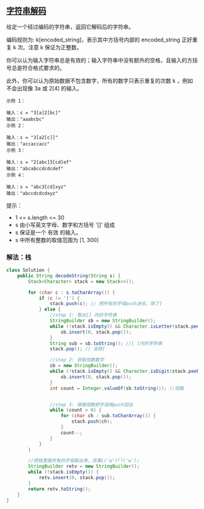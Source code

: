## [字符串解码](https://leetcode.cn/problems/decode-string/description/)

给定一个经过编码的字符串，返回它解码后的字符串。

编码规则为: k[encoded_string]，表示其中方括号内部的 encoded_string 正好重复 k 次。注意 k 保证为正整数。

你可以认为输入字符串总是有效的；输入字符串中没有额外的空格，且输入的方括号总是符合格式要求的。

此外，你可以认为原始数据不包含数字，所有的数字只表示重复的次数 k ，例如不会出现像 3a 或 2[4] 的输入。


````
示例 1：

输入：s = "3[a]2[bc]"
输出："aaabcbc"
示例 2：

输入：s = "3[a2[c]]"
输出："accaccacc"
示例 3：

输入：s = "2[abc]3[cd]ef"
输出："abcabccdcdcdef"
示例 4：

输入：s = "abc3[cd]xyz"
输出："abccdcdcdxyz"
````

提示：

- 1 <= s.length <= 30
- s 由小写英文字母、数字和方括号 '[]' 组成
- s 保证是一个 有效 的输入。
- s 中所有整数的取值范围为 [1, 300]

### 解法：栈

````java
class Solution {
    public String decodeString(String s) {
        Stack<Character> stack = new Stack<>();

        for (char c : s.toCharArray()) {
            if (c != ']') {
                stack.push(c); // 把所有的字母push进去，除了]
            } else {
                //step 1: 取出[] 内的字符串
                StringBuilder sb = new StringBuilder();
                while (!stack.isEmpty() && Character.isLetter(stack.peek())) {//字符
                    sb.insert(0, stack.pop());
                }
                String sub = sb.toString(); //[ ]内的字符串
                stack.pop(); // 去除[

                //step 2: 获取倍数数字
                sb = new StringBuilder();
                while (!stack.isEmpty() && Character.isDigit(stack.peek())) {//数字
                    sb.insert(0, stack.pop());
                }
                int count = Integer.valueOf(sb.toString()); //倍数


                //step 3: 根据倍数把字母再push回去
                while (count > 0) {
                    for (char ch : sub.toCharArray()) {
                        stack.push(ch);
                    }
                    count--;
                }
            }
        }

        //把栈里面所有的字母取出来，完事L('ω')┘└('ω')｣
        StringBuilder retv = new StringBuilder();
        while (!stack.isEmpty()) {
            retv.insert(0, stack.pop());
        }
        return retv.toString();
    }
}
````